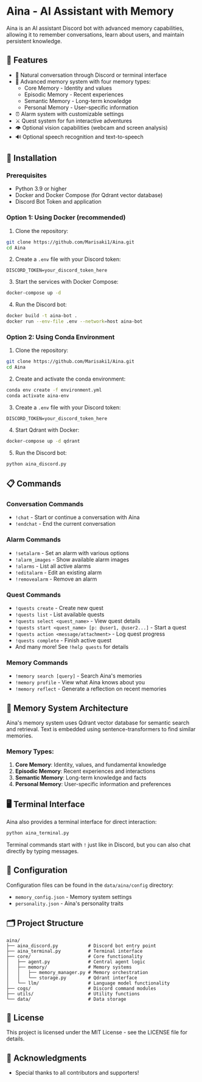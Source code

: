# Aina - AI Assistant with Memory

Aina is an AI assistant Discord bot with advanced memory capabilities, allowing it to remember conversations, learn about users, and maintain persistent knowledge.

## 🌟 Features

- 💬 Natural conversation through Discord or terminal interface
- 🧠 Advanced memory system with four memory types:
  - Core Memory - Identity and values
  - Episodic Memory - Recent experiences
  - Semantic Memory - Long-term knowledge
  - Personal Memory - User-specific information
- ⏰ Alarm system with customizable settings
- ⚔️ Quest system for fun interactive adventures
- 👁️ Optional vision capabilities (webcam and screen analysis)
- 🔊 Optional speech recognition and text-to-speech

## 🔧 Installation

### Prerequisites

- Python 3.9 or higher
- Docker and Docker Compose (for Qdrant vector database)
- Discord Bot Token and application

### Option 1: Using Docker (recommended)

1. Clone the repository:
```bash
git clone https://github.com/Marisaki1/Aina.git
cd Aina
```

2. Create a `.env` file with your Discord token:
```
DISCORD_TOKEN=your_discord_token_here
```

3. Start the services with Docker Compose:
```bash
docker-compose up -d
```

4. Run the Discord bot:
```bash
docker build -t aina-bot .
docker run --env-file .env --network=host aina-bot
```

### Option 2: Using Conda Environment

1. Clone the repository:
```bash
git clone https://github.com/Marisaki1/Aina.git
cd Aina
```

2. Create and activate the conda environment:
```bash
conda env create -f environment.yml
conda activate aina-env
```

3. Create a `.env` file with your Discord token:
```
DISCORD_TOKEN=your_discord_token_here
```

4. Start Qdrant with Docker:
```bash
docker-compose up -d qdrant
```

5. Run the Discord bot:
```bash
python aina_discord.py
```

## 📋 Commands

### Conversation Commands
- `!chat` - Start or continue a conversation with Aina
- `!endchat` - End the current conversation

### Alarm Commands
- `!setalarm` - Set an alarm with various options
- `!alarm_images` - Show available alarm images
- `!alarms` - List all active alarms
- `!editalarm` - Edit an existing alarm
- `!removealarm` - Remove an alarm

### Quest Commands
- `!quests create` - Create new quest
- `!quests list` - List available quests
- `!quests select <quest_name>` - View quest details
- `!quests start <quest_name> [p: @user1, @user2...]` - Start a quest
- `!quests action <message/attachment>` - Log quest progress
- `!quests complete` - Finish active quest
- And many more! See `!help quests` for details

### Memory Commands
- `!memory search [query]` - Search Aina's memories
- `!memory profile` - View what Aina knows about you
- `!memory reflect` - Generate a reflection on recent memories

## 🧠 Memory System Architecture

Aina's memory system uses Qdrant vector database for semantic search and retrieval. Text is embedded using sentence-transformers to find similar memories.

### Memory Types:

1. **Core Memory**: Identity, values, and fundamental knowledge
2. **Episodic Memory**: Recent experiences and interactions
3. **Semantic Memory**: Long-term knowledge and facts
4. **Personal Memory**: User-specific information and preferences

## 🖥️ Terminal Interface

Aina also provides a terminal interface for direct interaction:

```bash
python aina_terminal.py
```

Terminal commands start with `!` just like in Discord, but you can also chat directly by typing messages.

## 📝 Configuration

Configuration files can be found in the `data/aina/config` directory:
- `memory_config.json` - Memory system settings
- `personality.json` - Aina's personality traits

## 🗂️ Project Structure

```
aina/
├── aina_discord.py           # Discord bot entry point
├── aina_terminal.py          # Terminal interface
├── core/                     # Core functionality
│   ├── agent.py              # Central agent logic
│   ├── memory/               # Memory systems
│   │   ├── memory_manager.py # Memory orchestration
│   │   └── storage.py        # Qdrant interface
│   └── llm/                  # Language model functionality
├── cogs/                     # Discord command modules
├── utils/                    # Utility functions
└── data/                     # Data storage
```

## 📜 License

This project is licensed under the MIT License - see the LICENSE file for details.

## 🙏 Acknowledgments

- Special thanks to all contributors and supporters!